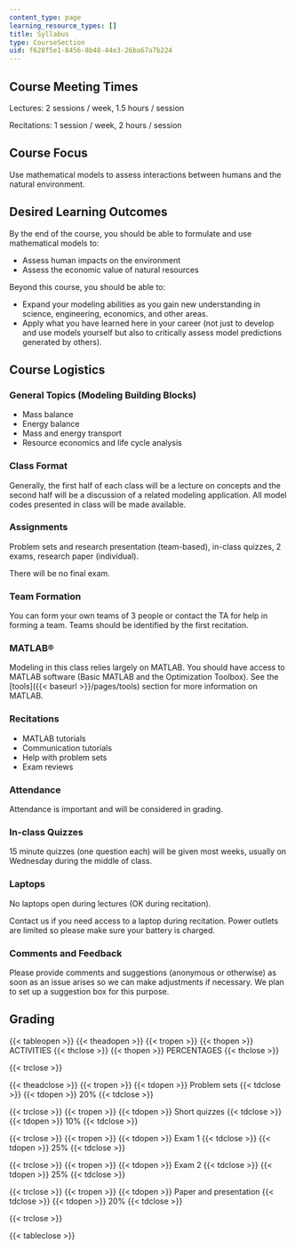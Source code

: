```yaml
---
content_type: page
learning_resource_types: []
title: Syllabus
type: CourseSection
uid: f628f5e1-8456-8b48-44e3-26ba67a7b224
---
```


Course Meeting Times
--------------------

Lectures: 2 sessions / week, 1.5 hours / session

Recitations: 1 session / week, 2 hours / session

Course Focus
------------

Use mathematical models to assess interactions between humans and the natural environment.

Desired Learning Outcomes
-------------------------

By the end of the course, you should be able to formulate and use mathematical models to:

*   Assess human impacts on the environment
*   Assess the economic value of natural resources

Beyond this course, you should be able to:

*   Expand your modeling abilities as you gain new understanding in science, engineering, economics, and other areas.
*   Apply what you have learned here in your career (not just to develop and use models yourself but also to critically assess model predictions generated by others).

Course Logistics
----------------

### General Topics (Modeling Building Blocks)

*   Mass balance
*   Energy balance
*   Mass and energy transport
*   Resource economics and life cycle analysis

### Class Format

Generally, the first half of each class will be a lecture on concepts and the second half will be a discussion of a related modeling application. All model codes presented in class will be made available.

### Assignments

Problem sets and research presentation (team-based), in-class quizzes, 2 exams, research paper (individual).

There will be no final exam.

### Team Formation

You can form your own teams of 3 people or contact the TA for help in forming a team. Teams should be identified by the first recitation.

### MATLAB®

Modeling in this class relies largely on MATLAB. You should have access to MATLAB software (Basic MATLAB and the Optimization Toolbox). See the [tools]({{< baseurl >}}/pages/tools) section for more information on MATLAB.

### Recitations

*   MATLAB tutorials
*   Communication tutorials
*   Help with problem sets
*   Exam reviews

### Attendance

Attendance is important and will be considered in grading.

### In-class Quizzes

15 minute quizzes (one question each) will be given most weeks, usually on Wednesday during the middle of class.

### Laptops

No laptops open during lectures (OK during recitation).

Contact us if you need access to a laptop during recitation. Power outlets are limited so please make sure your battery is charged.

### Comments and Feedback

Please provide comments and suggestions (anonymous or otherwise) as soon as an issue arises so we can make adjustments if necessary. We plan to set up a suggestion box for this purpose.

Grading
-------

{{< tableopen >}}
{{< theadopen >}}
{{< tropen >}}
{{< thopen >}}
ACTIVITIES
{{< thclose >}}
{{< thopen >}}
PERCENTAGES
{{< thclose >}}

{{< trclose >}}

{{< theadclose >}}
{{< tropen >}}
{{< tdopen >}}
Problem sets
{{< tdclose >}}
{{< tdopen >}}
20%
{{< tdclose >}}

{{< trclose >}}
{{< tropen >}}
{{< tdopen >}}
Short quizzes
{{< tdclose >}}
{{< tdopen >}}
10%
{{< tdclose >}}

{{< trclose >}}
{{< tropen >}}
{{< tdopen >}}
Exam 1
{{< tdclose >}}
{{< tdopen >}}
25%
{{< tdclose >}}

{{< trclose >}}
{{< tropen >}}
{{< tdopen >}}
Exam 2
{{< tdclose >}}
{{< tdopen >}}
25%
{{< tdclose >}}

{{< trclose >}}
{{< tropen >}}
{{< tdopen >}}
Paper and presentation
{{< tdclose >}}
{{< tdopen >}}
20%
{{< tdclose >}}

{{< trclose >}}

{{< tableclose >}}